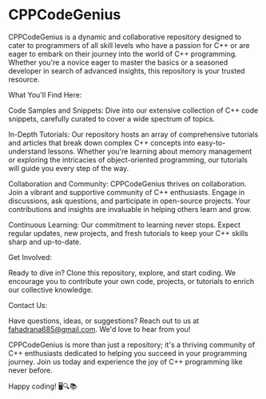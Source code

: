 # CPPCodeGenius
CPPCodeGenius is a dynamic and collaborative repository designed to cater to programmers of all skill levels who have a passion for C++ or are eager to embark on their journey into the world of C++ programming. Whether you're a novice eager to master the basics or a seasoned developer in search of advanced insights, this repository is your trusted resource.

What You'll Find Here:

Code Samples and Snippets: Dive into our extensive collection of C++ code snippets, carefully curated to cover a wide spectrum of topics.

In-Depth Tutorials: Our repository hosts an array of comprehensive tutorials and articles that break down complex C++ concepts into easy-to-understand lessons. Whether you're learning about memory management or exploring the intricacies of object-oriented programming, our tutorials will guide you every step of the way.

Collaboration and Community: CPPCodeGenius thrives on collaboration. Join a vibrant and supportive community of C++ enthusiasts. Engage in discussions, ask questions, and participate in open-source projects. Your contributions and insights are invaluable in helping others learn and grow.

Continuous Learning: Our commitment to learning never stops. Expect regular updates, new projects, and fresh tutorials to keep your C++ skills sharp and up-to-date.

Get Involved:

Ready to dive in? Clone this repository, explore, and start coding. We encourage you to contribute your own code, projects, or tutorials to enrich our collective knowledge.

Contact Us:

Have questions, ideas, or suggestions? Reach out to us at fahadrana685@gmail.com. We'd love to hear from you!

CPPCodeGenius is more than just a repository; it's a thriving community of C++ enthusiasts dedicated to helping you succeed in your programming journey. Join us today and experience the joy of C++ programming like never before.

Happy coding! 🖥️🔍📚
